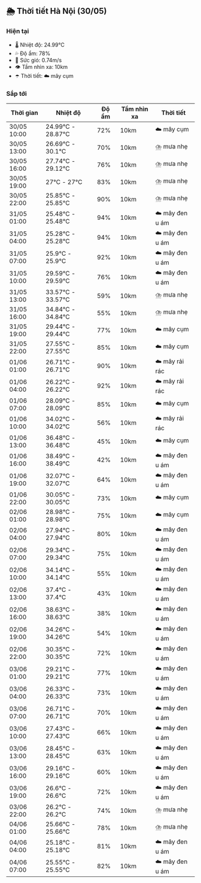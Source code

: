 ## 🌦️ Thời tiết Hà Nội (30/05)

### Hiện tại

- 🌡️ Nhiệt độ: 24.99℃
- 💦 Độ ẩm: 78%
- 💨 Sức gió: 0.74m/s
- 👁️ Tầm nhìn xa: 10km
- ☂️ Thời tiết: ☁️ mây cụm

### Sắp tới

| Thời gian | Nhiệt độ | Độ ẩm | Tầm nhìn xa | Thời tiết |
| --- | --- | --- | --- | --- |
| 30/05 10:00 | 24.99℃ - 28.87℃ | 72% | 10km | ☁️ mây cụm |
| 30/05 13:00 | 26.69℃ - 30.1℃ | 70% | 10km | ⛈️ mưa nhẹ |
| 30/05 16:00 | 27.74℃ - 29.12℃ | 76% | 10km | ⛈️ mưa nhẹ |
| 30/05 19:00 | 27℃ - 27℃ | 83% | 10km | ⛈️ mưa nhẹ |
| 30/05 22:00 | 25.85℃ - 25.85℃ | 90% | 10km | ⛈️ mưa nhẹ |
| 31/05 01:00 | 25.48℃ - 25.48℃ | 94% | 10km | ☁️ mây đen u ám |
| 31/05 04:00 | 25.28℃ - 25.28℃ | 94% | 10km | ☁️ mây đen u ám |
| 31/05 07:00 | 25.9℃ - 25.9℃ | 92% | 10km | ☁️ mây đen u ám |
| 31/05 10:00 | 29.59℃ - 29.59℃ | 76% | 10km | ☁️ mây đen u ám |
| 31/05 13:00 | 33.57℃ - 33.57℃ | 59% | 10km | ⛈️ mưa nhẹ |
| 31/05 16:00 | 34.84℃ - 34.84℃ | 55% | 10km | ⛈️ mưa nhẹ |
| 31/05 19:00 | 29.44℃ - 29.44℃ | 77% | 10km | ☁️ mây cụm |
| 31/05 22:00 | 27.55℃ - 27.55℃ | 85% | 10km | ☁️ mây cụm |
| 01/06 01:00 | 26.71℃ - 26.71℃ | 90% | 10km | ☁️ mây rải rác |
| 01/06 04:00 | 26.22℃ - 26.22℃ | 92% | 10km | ☁️ mây rải rác |
| 01/06 07:00 | 28.09℃ - 28.09℃ | 85% | 10km | ☁️ mây cụm |
| 01/06 10:00 | 34.02℃ - 34.02℃ | 56% | 10km | ☁️ mây rải rác |
| 01/06 13:00 | 36.48℃ - 36.48℃ | 45% | 10km | ☁️ mây cụm |
| 01/06 16:00 | 38.49℃ - 38.49℃ | 42% | 10km | ☁️ mây đen u ám |
| 01/06 19:00 | 32.07℃ - 32.07℃ | 64% | 10km | ☁️ mây đen u ám |
| 01/06 22:00 | 30.05℃ - 30.05℃ | 73% | 10km | ☁️ mây cụm |
| 02/06 01:00 | 28.98℃ - 28.98℃ | 75% | 10km | ☁️ mây cụm |
| 02/06 04:00 | 27.94℃ - 27.94℃ | 80% | 10km | ☁️ mây đen u ám |
| 02/06 07:00 | 29.34℃ - 29.34℃ | 75% | 10km | ☁️ mây đen u ám |
| 02/06 10:00 | 34.14℃ - 34.14℃ | 55% | 10km | ☁️ mây đen u ám |
| 02/06 13:00 | 37.4℃ - 37.4℃ | 43% | 10km | ☁️ mây đen u ám |
| 02/06 16:00 | 38.63℃ - 38.63℃ | 38% | 10km | ☁️ mây đen u ám |
| 02/06 19:00 | 34.26℃ - 34.26℃ | 54% | 10km | ☁️ mây đen u ám |
| 02/06 22:00 | 30.35℃ - 30.35℃ | 72% | 10km | ☁️ mây đen u ám |
| 03/06 01:00 | 29.21℃ - 29.21℃ | 77% | 10km | ☁️ mây đen u ám |
| 03/06 04:00 | 26.33℃ - 26.33℃ | 73% | 10km | ☁️ mây đen u ám |
| 03/06 07:00 | 26.71℃ - 26.71℃ | 70% | 10km | ☁️ mây đen u ám |
| 03/06 10:00 | 27.43℃ - 27.43℃ | 66% | 10km | ☁️ mây đen u ám |
| 03/06 13:00 | 28.45℃ - 28.45℃ | 63% | 10km | ☁️ mây đen u ám |
| 03/06 16:00 | 29.16℃ - 29.16℃ | 60% | 10km | ☁️ mây đen u ám |
| 03/06 19:00 | 26.6℃ - 26.6℃ | 72% | 10km | ☁️ mây đen u ám |
| 03/06 22:00 | 26.2℃ - 26.2℃ | 74% | 10km | ⛈️ mưa nhẹ |
| 04/06 01:00 | 25.66℃ - 25.66℃ | 78% | 10km | ⛈️ mưa nhẹ |
| 04/06 04:00 | 25.18℃ - 25.18℃ | 81% | 10km | ☁️ mây đen u ám |
| 04/06 07:00 | 25.55℃ - 25.55℃ | 82% | 10km | ☁️ mây đen u ám |
